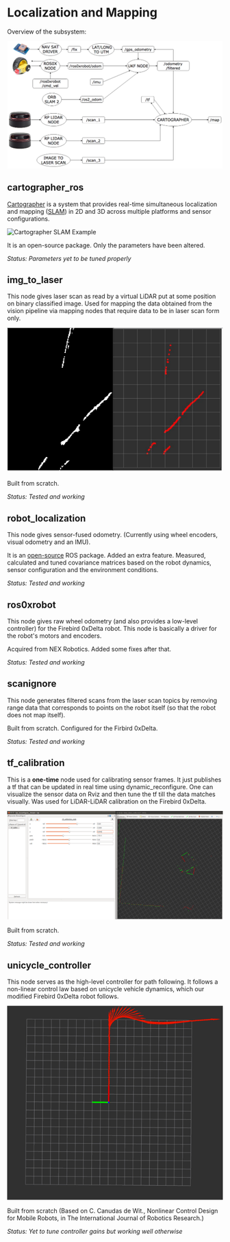# Localization and Mapping
Overview of the subsystem:

![SLAM Overview](SLAM_ROS_Stack.png)

## cartographer_ros
[Cartographer](https://github.com/googlecartographer/cartographer) is a system that provides real-time simultaneous localization and mapping ([SLAM](https://en.wikipedia.org/wiki/Simultaneous_localization_and_mapping)) in 2D and 3D across multiple platforms and sensor configurations.

![Cartographer SLAM Example](https://j.gifs.com/wp3BJM.gif)

It is an open-source package. Only the parameters have been altered.

_Status: Parameters yet to be tuned properly_

## img_to_laser

This node gives laser scan as read by a virtual LiDAR put at some position on binary classified image. Used for mapping the data obtained from the vision pipeline via mapping nodes that require data to be in laser scan form only.

![Image to Laser-Scan Example](img_to_laser/img_to_laser.png)

Built from scratch.

_Status: Tested and working_

## robot_localization

This node gives sensor-fused odometry. (Currently using wheel encoders, visual odometry and an IMU).

It is an [open-source](https://github.com/cra-ros-pkg/robot_localization) ROS package. Added an extra feature. Measured, calculated and tuned covariance matrices based on the robot dynamics, sensor configuration and the environment conditions.

_Status: Tested and working_

## ros0xrobot

This node gives raw wheel odometry (and also provides a low-level controller) for the Firebird 0xDelta robot. This node is basically a driver for the robot's motors and encoders.

Acquired from NEX Robotics. Added some fixes after that.

_Status: Tested and working_

## scanignore

This node generates filtered scans from the laser scan topics by removing range data that corresponds to points on the robot itself (so that the robot does not map itself).

Built from scratch. Configured for the Firbird 0xDelta.

_Status: Tested and working_

## tf_calibration

This is a **one-time** node used for calibrating sensor frames. It just publishes a tf that can be updated in real time using dynamic_reconfigure. One can visualize the sensor data on Rviz and then tune the tf till the data matches visually. Was used for LiDAR-LiDAR calibration on the Firebird 0xDelta.

![tf Calibration Example](tf_calibration/tf_calibration.png)

Built from scratch.

_Status: Tested and working_

## unicycle_controller

This node serves as the high-level controller for path following. It follows a non-linear control law based on unicycle vehicle dynamics, which our modified Firebird 0xDelta robot follows.

![Unicycle Controller Example](unicycle_controller/unicycle_controller.png)

Built from scratch (Based on C. Canudas de Wit., Nonlinear Control Design for Mobile Robots, in The International Journal of Robotics Research.)

_Status: Yet to tune controller gains but working well otherwise_